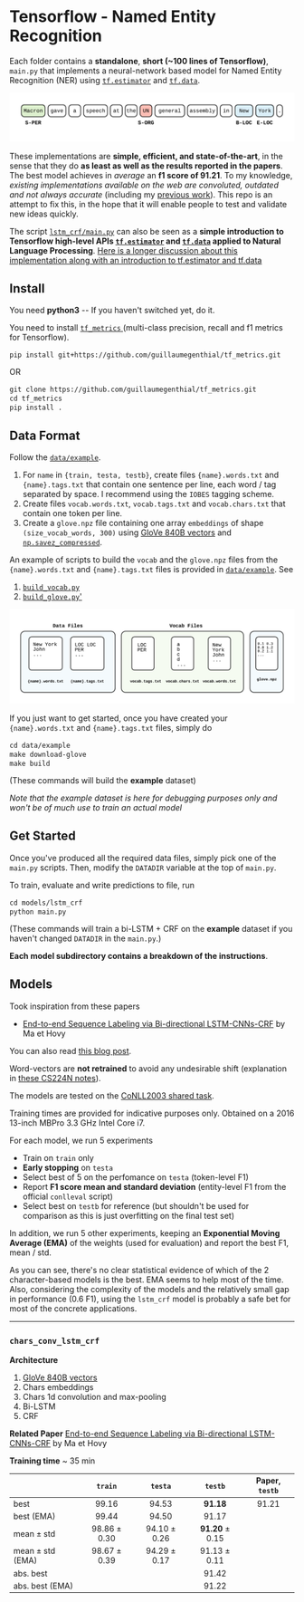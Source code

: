 # Tensorflow - Named Entity Recognition

Each folder contains a __standalone__, __short (~100 lines of Tensorflow)__, `main.py` that implements a neural-network based model for Named Entity Recognition (NER) using [`tf.estimator`](https://www.tensorflow.org/guide/custom_estimators) and [`tf.data`](https://www.tensorflow.org/guide/datasets).

![Named Entity Recognition](images/ner.png)


These implementations are __simple, efficient, and state-of-the-art__, in the sense that they do __as least as well as the results reported in the papers__. The best model achieves in *average* an __f1 score of 91.21__. To my knowledge, *existing implementations available on the web are convoluted, outdated and not always accurate* (including my [previous work](https://github.com/guillaumegenthial/sequence_tagging)). This repo is an attempt to fix this, in the hope that it will enable people to test and validate new ideas quickly.

The script [`lstm_crf/main.py`](https://github.com/guillaumegenthial/tf_ner/blob/master/models/lstm_crf/main.py) can also be seen as a __simple introduction to Tensorflow high-level APIs [`tf.estimator`](https://www.tensorflow.org/guide/custom_estimators) and [`tf.data`](https://www.tensorflow.org/guide/datasets) applied to Natural Language Processing__. [Here is a longer discussion about this implementation along with an introduction to tf.estimator and tf.data](https://guillaumegenthial.github.io/introduction-tensorflow-estimator.html)


## Install

You need __python3__ -- If you haven't switched yet, do it.

You need to install [`tf_metrics` ](https://github.com/guillaumegenthial/tf_metrics) (multi-class precision, recall and f1 metrics for Tensorflow).
```
pip install git+https://github.com/guillaumegenthial/tf_metrics.git
```
OR
```
git clone https://github.com/guillaumegenthial/tf_metrics.git
cd tf_metrics
pip install .
```

## Data Format

Follow the [`data/example`](https://github.com/guillaumegenthial/tf_ner/tree/master/data/example).

1. For `name` in `{train, testa, testb}`, create files `{name}.words.txt` and `{name}.tags.txt` that contain one sentence per line, each
word / tag separated by space. I recommend using the `IOBES` tagging scheme.
2. Create files `vocab.words.txt`, `vocab.tags.txt` and `vocab.chars.txt` that contain one token per line.
3. Create a `glove.npz` file containing one array `embeddings` of shape `(size_vocab_words, 300)` using [GloVe 840B vectors](https://nlp.stanford.edu/projects/glove/) and [`np.savez_compressed`](https://docs.scipy.org/doc/numpy-1.13.0/reference/generated/numpy.savez_compressed.html).

An example of scripts to build the `vocab` and the `glove.npz` files from the  `{name}.words.txt` and `{name}.tags.txt` files is provided in [`data/example`](https://github.com/guillaumegenthial/tf_ner/tree/master/data/example). See

1. [`build_vocab.py`](https://github.com/guillaumegenthial/tf_ner/blob/master/data/example/build_vocab.py)
2. [`build_glove.py`'](https://github.com/guillaumegenthial/tf_ner/blob/master/data/example/build_glove.py)

![Data Format](images/data.png)

If you just want to get started, once you have created your `{name}.words.txt` and `{name}.tags.txt` files, simply do

```
cd data/example
make download-glove
make build
```

(These commands will build the __example__ dataset)

*Note that the example dataset is here for debugging purposes only and won't be of much use to train an actual model*

## Get Started

Once you've produced all the required data files, simply pick one of the `main.py` scripts. Then, modify the `DATADIR` variable at the top of `main.py`.

To train, evaluate and write predictions to file, run

```
cd models/lstm_crf
python main.py
```

(These commands will train a bi-LSTM + CRF on the __example__ dataset if you haven't changed `DATADIR` in the `main.py`.)

__Each model subdirectory contains a breakdown of the instructions__.

## Models

Took inspiration from these papers

- [End-to-end Sequence Labeling via Bi-directional LSTM-CNNs-CRF](https://arxiv.org/abs/1603.01354) by Ma et Hovy

You can also read [this blog post](https://guillaumegenthial.github.io/sequence-tagging-with-tensorflow.html).

Word-vectors are __not retrained__ to avoid any undesirable shift (explanation in [these CS224N notes](https://github.com/stanfordnlp/cs224n-winter17-notes/blob/master/notes2.pdf)).

The models are tested on the [CoNLL2003 shared task](https://www.clips.uantwerpen.be/conll2003/ner/).

Training times are provided for indicative purposes only. Obtained on a 2016 13-inch MBPro 3.3 GHz Intel Core i7.

For each model, we run 5 experiments

- Train on `train` only
- __Early stopping__ on `testa`
- Select best of 5 on the perfomance on `testa` (token-level F1)
- Report __F1 score mean and standard deviation__ (entity-level F1 from the official `conlleval` script)
- Select best on `testb` for reference (but shouldn't be used for comparison as this is just overfitting on the final test set)

In addition, we run 5 other experiments, keeping an __Exponential Moving Average (EMA)__ of the weights (used for evaluation) and report the best F1, mean / std.

As you can see, there's no clear statistical evidence of which of the 2 character-based models is the best. EMA seems to help most of the time. Also, considering the complexity of the models and the relatively small gap in performance (0.6 F1), using the `lstm_crf` model is probably a safe bet for most of the concrete applications.

---



### `chars_conv_lstm_crf`

__Architecture__

1. [GloVe 840B vectors](https://nlp.stanford.edu/projects/glove/)
2. Chars embeddings
3. Chars 1d convolution and max-pooling
4. Bi-LSTM
5. CRF

__Related Paper__ [End-to-end Sequence Labeling via Bi-directional LSTM-CNNs-CRF](https://arxiv.org/abs/1603.01354) by Ma et Hovy

__Training time__ ~ 35 min

|| `train` | `testa` | `testb` | Paper, `testb` |
|---|:---:|:---:|:---:|:---:|
|best| 99.16 | 94.53 | __91.18__ | 91.21 |
|best (EMA) |99.44 | 94.50 | 91.17 | |
|mean ± std | 98.86 ± 0.30| 94.10 ± 0.26| __91.20__ ± 0.15 |  |
|mean ± std (EMA) | 98.67 ± 0.39| 94.29 ± 0.17| 91.13 ± 0.11 |  |
|abs. best |  | | 91.42 |  |
|abs. best (EMA) |   | | 91.22 |  |


